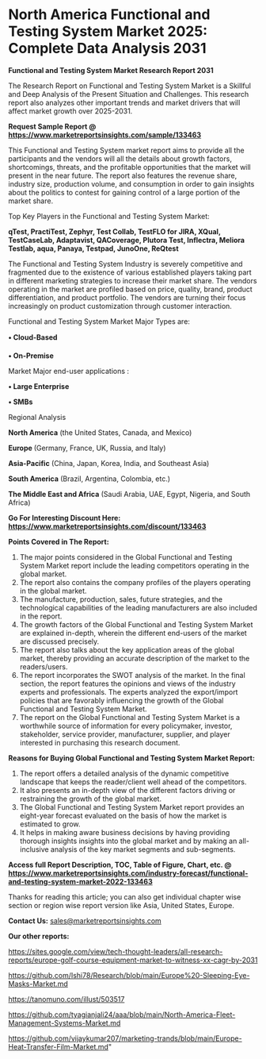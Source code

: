 # North America Functional and Testing System Market 2025: Complete Data Analysis 2031

<strong>Functional and Testing System Market Research Report 2031</strong>

The Research Report on Functional and Testing System Market is a Skillful and Deep Analysis of the Present Situation and Challenges. This research report also analyzes other important trends and market drivers that will affect market growth over 2025-2031.

<strong>Request Sample Report @ <a href=https://www.marketreportsinsights.com/sample/133463>https://www.marketreportsinsights.com/sample/133463</a></strong>

This Functional and Testing System market report aims to provide all the participants and the vendors will all the details about growth factors, shortcomings, threats, and the profitable opportunities that the market will present in the near future. The report also features the revenue share, industry size, production volume, and consumption in order to gain insights about the politics to contest for gaining control of a large portion of the market share.

Top Key Players in the Functional and Testing System Market:

<strong>qTest, PractiTest, Zephyr, Test Collab, TestFLO for JIRA, XQual, TestCaseLab, Adaptavist, QACoverage, Plutora Test, Inflectra, Meliora Testlab, aqua, Panaya, Testpad, JunoOne, ReQtest</strong>

The Functional and Testing System Industry is severely competitive and fragmented due to the existence of various established players taking part in different marketing strategies to increase their market share. The vendors operating in the market are profiled based on price, quality, brand, product differentiation, and product portfolio. The vendors are turning their focus increasingly on product customization through customer interaction.

Functional and Testing System Market Major Types are:

<strong>• Cloud-Based

• On-Premise</strong>

Market Major end-user applications :

<strong>• Large Enterprise

• SMBs</strong>

Regional Analysis

</u><strong><b>North America</b></strong> (the United States, Canada, and Mexico)

<strong><b>Europe </b></strong>(Germany, France, UK, Russia, and Italy)

<strong><b>Asia-Pacific</b></strong> (China, Japan, Korea, India, and Southeast Asia)

<strong><b>South America</b></strong> (Brazil, Argentina, Colombia, etc.)

<strong><b>The Middle East and Africa</b></strong> (Saudi Arabia, UAE, Egypt, Nigeria, and South Africa)

<strong>Go For Interesting Discount Here: <a href=https://www.marketreportsinsights.com/discount/133463>https://www.marketreportsinsights.com/discount/133463</a></strong>

<strong>Points Covered in The Report:</strong>
<ol>
  <li>The major points considered in the Global Functional and Testing System Market report include the leading competitors operating in the global market.</li>
  <li>The report also contains the company profiles of the players operating in the global market.</li>
  <li>The manufacture, production, sales, future strategies, and the technological capabilities of the leading manufacturers are also included in the report.</li>
  <li>The growth factors of the Global Functional and Testing System Market are explained in-depth, wherein the different end-users of the market are discussed precisely.</li>
  <li>The report also talks about the key application areas of the global market, thereby providing an accurate description of the market to the readers/users.</li>
  <li>The report incorporates the SWOT analysis of the market. In the final section, the report features the opinions and views of the industry experts and professionals. The experts analyzed the export/import policies that are favorably influencing the growth of the Global Functional and Testing System Market.</li>
  <li>The report on the Global Functional and Testing System Market is a worthwhile source of information for every policymaker, investor, stakeholder, service provider, manufacturer, supplier, and player interested in purchasing this research document.</li>
</ol>
<strong>Reasons for Buying Global Functional and Testing System Market Report:</strong>

<ol>
  <li>The report offers a detailed analysis of the dynamic competitive landscape that keeps the reader/client well ahead of the competitors.</li>
  <li>It also presents an in-depth view of the different factors driving or restraining the growth of the global market.</li>
  <li>The Global Functional and Testing System Market report provides an eight-year forecast evaluated on the basis of how the market is estimated to grow.</li>
  <li>It helps in making aware business decisions by having providing thorough insights insights into the global market and by making an all-inclusive analysis of the key market segments and sub-segments.</li>
</ol>
<strong>Access full Report Description, TOC, Table of Figure, Chart, etc. @ <a href=https://www.marketreportsinsights.com/industry-forecast/functional-and-testing-system-market-2022-133463>https://www.marketreportsinsights.com/industry-forecast/functional-and-testing-system-market-2022-133463</a></strong>


Thanks for reading this article; you can also get individual chapter wise section or region wise report version like Asia, United States, Europe.

<strong>Contact Us:</strong>
sales@marketreportsinsights.com

<strong>Our other reports:</strong>

<a href=https://sites.google.com/view/tech-thought-leaders/all-research-reports/europe-golf-course-equipment-market-to-witness-xx-cagr-by-2031>https://sites.google.com/view/tech-thought-leaders/all-research-reports/europe-golf-course-equipment-market-to-witness-xx-cagr-by-2031</a>

<a href=https://github.com/Ishi78/Research/blob/main/Europe%20-Sleeping-Eye-Masks-Market.md>https://github.com/Ishi78/Research/blob/main/Europe%20-Sleeping-Eye-Masks-Market.md</a>

<a href=https://tanomuno.com/illust/503517>https://tanomuno.com/illust/503517</a>

<a href=https://github.com/tyagianjali24/aaa/blob/main/North-America-Fleet-Management-Systems-Market.md>https://github.com/tyagianjali24/aaa/blob/main/North-America-Fleet-Management-Systems-Market.md</a>

<a href=https://github.com/vijaykumar207/marketing-trands/blob/main/Europe-Heat-Transfer-Film-Market.md>https://github.com/vijaykumar207/marketing-trands/blob/main/Europe-Heat-Transfer-Film-Market.md</a>"
